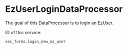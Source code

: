 # EzUserLoginDataProcessor

The goal of this DataProcessor is to login an EzUser.

ID of this service:

`ses_forms.login_new_ez_user`
